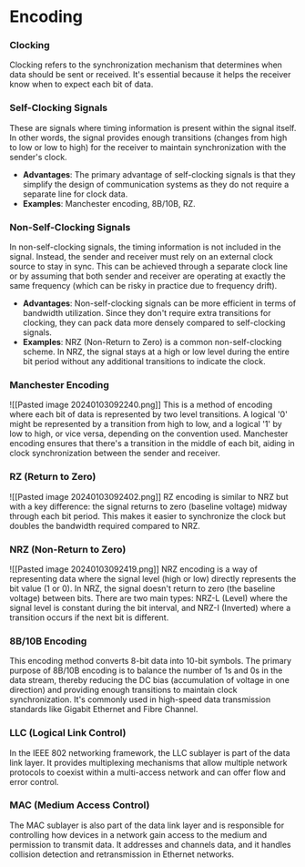 # Encoding
### Clocking
Clocking refers to the synchronization mechanism that determines when data should be sent or received. It's essential because it helps the receiver know when to expect each bit of data.
	
### Self-Clocking Signals 
These are signals where timing information is present within the signal itself. In other words, the signal provides enough transitions (changes from high to low or low to high) for the receiver to maintain synchronization with the sender's clock.
- **Advantages**: The primary advantage of self-clocking signals is that they simplify the design of communication systems as they do not require a separate line for clock data.
- **Examples**: Manchester encoding, 8B/10B, RZ.
        
### Non-Self-Clocking Signals
In non-self-clocking signals, the timing information is not included in the signal. Instead, the sender and receiver must rely on an external clock source to stay in sync. This can be achieved through a separate clock line or by assuming that both sender and receiver are operating at exactly the same frequency (which can be risky in practice due to frequency drift).
 - **Advantages**: Non-self-clocking signals can be more efficient in terms of bandwidth utilization. Since they don't require extra transitions for clocking, they can pack data more densely compared to self-clocking signals.
- **Examples**: NRZ (Non-Return to Zero) is a common non-self-clocking scheme. In NRZ, the signal stays at a high or low level during the entire bit period without any additional transitions to indicate the clock.
    
### Manchester Encoding 
![[Pasted image 20240103092240.png]]
This is a method of encoding where each bit of data is represented by two level transitions. A logical '0' might be represented by a transition from high to low, and a logical '1' by low to high, or vice versa, depending on the convention used. Manchester encoding ensures that there's a transition in the middle of each bit, aiding in clock synchronization between the sender and receiver.
    
### RZ (Return to Zero)
![[Pasted image 20240103092402.png]]
RZ encoding is similar to NRZ but with a key difference: the signal returns to zero (baseline voltage) midway through each bit period. This makes it easier to synchronize the clock but doubles the bandwidth required compared to NRZ.

### NRZ (Non-Return to Zero)
![[Pasted image 20240103092419.png]]
NRZ encoding is a way of representing data where the signal level (high or low) directly represents the bit value (1 or 0). In NRZ, the signal doesn't return to zero (the baseline voltage) between bits. There are two main types: NRZ-L (Level) where the signal level is constant during the bit interval, and NRZ-I (Inverted) where a transition occurs if the next bit is different.
### 8B/10B Encoding
This encoding method converts 8-bit data into 10-bit symbols. The primary purpose of 8B/10B encoding is to balance the number of 1s and 0s in the data stream, thereby reducing the DC bias (accumulation of voltage in one direction) and providing enough transitions to maintain clock synchronization. It's commonly used in high-speed data transmission standards like Gigabit Ethernet and Fibre Channel.

### LLC (Logical Link Control) 
In the IEEE 802 networking framework, the LLC sublayer is part of the data link layer. It provides multiplexing mechanisms that allow multiple network protocols to coexist within a multi-access network and can offer flow and error control.

### MAC (Medium Access Control)
The MAC sublayer is also part of the data link layer and is responsible for controlling how devices in a network gain access to the medium and permission to transmit data. It addresses and channels data, and it handles collision detection and retransmission in Ethernet networks.